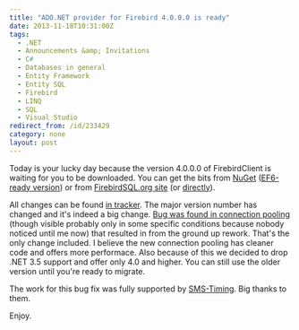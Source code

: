 ```yaml
---
title: "ADO.NET provider for Firebird 4.0.0.0 is ready"
date: 2013-11-18T10:31:00Z
tags:
  - .NET
  - Announcements &amp; Invitations
  - C#
  - Databases in general
  - Entity Framework
  - Entity SQL
  - Firebird
  - LINQ
  - SQL
  - Visual Studio
redirect_from: /id/233429
category: none
layout: post
---
```

Today is your lucky day because the version 4.0.0.0 of FirebirdClient is waiting for you to be downloaded. You can get the bits from [NuGet][1] ([EF6-ready version][2]) or from [FirebirdSQL.org site][3] (or [directly][4]).

<!-- excerpt -->

All changes can be found [in tracker][5]. The major version number has changed and it's indeed a big change. [Bug was found in connection pooling][6] (though visible probably only in some specific conditions because nobody noticed until me now) that resulted in from the ground up rework. That's the only change included. I believe the new connection pooling has cleaner code and offers more performace. Also because of this we decided to drop .NET 3.5 support and offer only 4.0 and higher. You can still use the older version until you're ready to migrate.

The work for this bug fix was fully supported by [SMS-Timing][7]. Big thanks to them.

Enjoy.

[1]: http://www.nuget.org/packages/FirebirdSql.Data.FirebirdClient/
[2]: http://www.nuget.org/packages/FirebirdSql.Data.FirebirdClient-EF6/
[3]: http://www.firebirdsql.org/en/net-provider/
[4]: http://sourceforge.net/projects/firebird/files/firebird-net-provider/4.0.0/
[5]: http://tracker.firebirdsql.org/secure/ReleaseNote.jspa?projectId=10003&styleName=Text&version=10580
[6]: http://firebird.1100200.n4.nabble.com/Connection-pool-bug-td4634435.html
[7]: http://www.sms-timing.com/